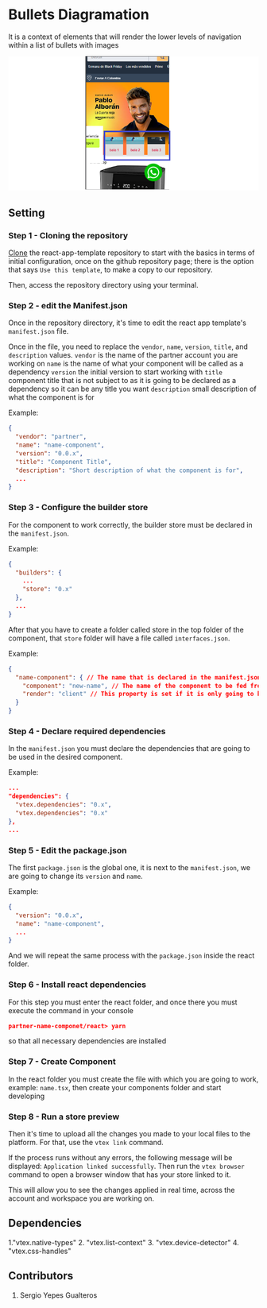 # Bullets Diagramation

It is a context of elements that will render the lower levels of navigation within a list of bullets with images

![bullets-diagramation](https://github.com/SergioYepes/Itgloberspartnercl-bullets-diagramation/blob/master/docs/componentImage.png)

## Setting
### Step 1 - Cloning the repository

[Clone](https://github.com/vtex-apps/react-app-template) the react-app-template repository to start with the basics in terms of initial configuration, once on the github repository page; there is the option that says `Use this template`, to make a copy to our repository.

Then, access the repository directory using your terminal.

### Step 2 - edit the Manifest.json

Once in the repository directory, it's time to edit the react app template's `manifest.json` file.

Once in the file, you need to replace the `vendor`, `name`, `version`, `title`, and `description` values.
`vendor` is the name of the partner account you are working on
 `name` is the name of what your component will be called as a dependency
 `version` the initial version to start working with
 `title` component title that is not subject to as it is going to be declared as a dependency so it can be any title you want
 `description` small description of what the component is for
 
Example:

```json
{
  "vendor": "partner",
  "name": "name-component",
  "version": "0.0.x",
  "title": "Component Title",
  "description": "Short description of what the component is for",
  ...
}
```

### Step 3 - Configure the builder store

For the component to work correctly, the builder store must be declared in the `manifest.json`.

Example:

```json
{
  "builders": {
    ...
    "store": "0.x"
  },
  ...
}
```

After that you have to create a folder called store in the top folder of the component, that `store` folder will have a file called `interfaces.json`.

Example:

```json
{
  "name-component": { // The name that is declared in the manifest.json of the vtex app
    "component": "new-name", // The name of the component to be fed from
    "render": "client" // This property is set if it is only going to be used by the client
  }
}
```
### Step 4 - Declare required dependencies

In the `manifest.json` you must declare the dependencies that are going to be used in the desired component.

Example:

```json
...
"dependencies": {
  "vtex.dependencies": "0.x",
  "vtex.dependencies": "0.x"
},
...
```

### Step 5 - Edit the package.json

The first `package.json` is the global one, it is next to the `manifest.json`, we are going to change its `version` and `name`.
 
Example:

```json
{
  "version": "0.0.x",
  "name": "name-component",
  ...
}
```

And we will repeat the same process with the `package.json` inside the react folder.

### Step 6 - Install react dependencies

For this step you must enter the react folder, and once there you must execute the command in your console
```json
partner-name-componet/react> yarn
```
so that all necessary dependencies are installed

### Step 7 - Create Component

In the react folder you must create the file with which you are going to work, example: `name.tsx`, then create your components folder and start developing

### Step 8 - Run a store preview

Then it's time to upload all the changes you made to your local files to the platform. For that, use the `vtex link` command.

If the process runs without any errors, the following message will be displayed: `Application linked successfully`. Then run the `vtex browser` command to open a browser window that has your store linked to it.

This will allow you to see the changes applied in real time, across the account and workspace you are working on.


## Dependencies
1."vtex.native-types"
2. "vtex.list-context"
3. "vtex.device-detector"
4. "vtex.css-handles"

## Contributors
1. Sergio Yepes Gualteros
